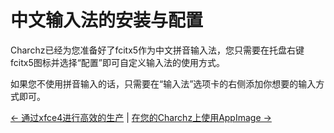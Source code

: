 # 中文输入法的安装与配置
Charchz已经为您准备好了fcitx5作为中文拼音输入法，您只需要在托盘右键fcitx5图标并选择“配置”即可自定义输入法的使用方式。     
    
如果您不使用拼音输入的话，只需要在“输入法”选项卡的右侧添加你想要的输入方式即可。    
    
[← 通过xfce4进行高效的生产](xfce.md) | [在您的Charchz上使用AppImage →](app.md)

